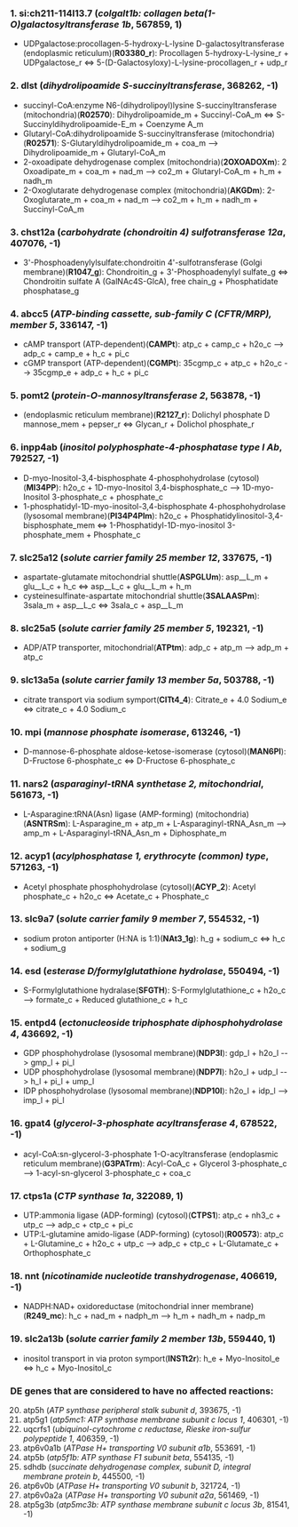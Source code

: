 

### 1. si:ch211-114l13.7 (*colgalt1b: collagen beta(1-O)galactosyltransferase 1b*, 567859, 1)
* UDPgalactose:procollagen-5-hydroxy-L-lysine D-galactosyltransferase (endoplasmic reticulum)(**R03380_r**): Procollagen 5-hydroxy-L-lysine_r + UDPgalactose_r <=> 5-(D-Galactosyloxy)-L-lysine-procollagen_r + udp_r

### 2. dlst (*dihydrolipoamide S-succinyltransferase*, 368262, -1)
* succinyl-CoA:enzyme N6-(dihydrolipoyl)lysine S-succinyltransferase (mitochondria)(**R02570**): Dihydrolipoamide_m + Succinyl-CoA_m <=> S-Succinyldihydrolipoamide-E_m + Coenzyme A_m
* Glutaryl-CoA:dihydrolipoamide S-succinyltransferase (mitochondria)(**R02571**): S-Glutaryldihydrolipoamide_m + coa_m --> Dihydrolipoamide_m + Glutaryl-CoA_m
* 2-oxoadipate dehydrogenase complex (mitochondria)(**2OXOADOXm**): 2 Oxoadipate_m + coa_m + nad_m --> co2_m + Glutaryl-CoA_m + h_m + nadh_m
* 2-Oxoglutarate dehydrogenase complex (mitochondria)(**AKGDm**): 2-Oxoglutarate_m + coa_m + nad_m --> co2_m + h_m + nadh_m + Succinyl-CoA_m

### 3. chst12a (*carbohydrate (chondroitin 4) sulfotransferase 12a*, 407076, -1)
* 3'-Phosphoadenylylsulfate:chondroitin 4'-sulfotransferase (Golgi membrane)(**R1047_g**): Chondroitin_g + 3'-Phosphoadenylyl sulfate_g <=> Chondroitin sulfate A (GalNAc4S-GlcA), free chain_g + Phosphatidate phosphatase_g

### 4. abcc5 (*ATP-binding cassette, sub-family C (CFTR/MRP), member 5*, 336147, -1)
* cAMP transport (ATP-dependent)(**CAMPt**): atp_c + camp_c + h2o_c --> adp_c + camp_e + h_c + pi_c
* cGMP transport (ATP-dependent)(**CGMPt**): 35cgmp_c + atp_c + h2o_c --> 35cgmp_e + adp_c + h_c + pi_c

### 5. pomt2 (*protein-O-mannosyltransferase 2*, 563878, -1)
* (endoplasmic reticulum membrane)(**R2127_r**): Dolichyl phosphate D mannose_mem + pepser_r <=> Glycan_r + Dolichol phosphate_r

### 6. inpp4ab (*inositol polyphosphate-4-phosphatase type I Ab*, 792527, -1)
* D-myo-Inositol-3,4-bisphosphate 4-phosphohydrolase (cytosol)(**MI34PP**): h2o_c + 1D-myo-Inositol 3,4-bisphosphate_c -->
1D-myo-Inositol 3-phosphate_c + phosphate_c
* 1-phosphatidyl-1D-myo-inositol-3,4-bisphosphate 4-phosphohydrolase (lysosomal membrane)(**PI34P4Plm**): h2o_c + Phosphatidylinositol-3,4-bisphosphate_mem <=> 1-Phosphatidyl-1D-myo-inositol 3-phosphate_mem + Phosphate_c

### 7. slc25a12 (*solute carrier family 25 member 12*, 337675, -1)
* aspartate-glutamate mitochondrial shuttle(**ASPGLUm**): asp__L_m + glu__L_c + h_c <=> asp__L_c + glu__L_m + h_m
* cysteinesulfinate-aspartate mitochondrial shuttle(**3SALAASPm**): 3sala_m + asp__L_c <=> 3sala_c + asp__L_m

### 8. slc25a5 (*solute carrier family 25 member 5*, 192321, -1)
* ADP/ATP transporter, mitochondrial(**ATPtm**): adp_c + atp_m --> adp_m + atp_c

### 9. slc13a5a (*solute carrier family 13 member 5a*, 503788, -1)
* citrate transport via sodium symport(**CITt4_4**): Citrate_e + 4.0 Sodium_e <=> citrate_c + 4.0 Sodium_c

### 10. mpi (*mannose phosphate isomerase*, 613246, -1)
* D-mannose-6-phosphate aldose-ketose-isomerase (cytosol)(**MAN6PI**): D-Fructose 6-phosphate_c <=> D-Fructose 6-phosphate_c

### 11. nars2 (*asparaginyl-tRNA synthetase 2, mitochondrial*, 561673, -1)
* L-Asparagine:tRNA(Asn) ligase (AMP-forming) (mitochondria)(**ASNTRSm**): L-Asparagine_m + atp_m + L-Asparaginyl-tRNA_Asn_m --> amp_m + L-Asparaginyl-tRNA_Asn_m + Diphosphate_m

### 12. acyp1 (*acylphosphatase 1, erythrocyte (common) type*, 571263, -1)
* Acetyl phosphate phosphohydrolase (cytosol)(**ACYP_2**): Acetyl phosphate_c + h2o_c <=> Acetate_c + Phosphate_c

### 13. slc9a7 (*solute carrier family 9 member 7*, 554532, -1)
* sodium proton antiporter (H:NA is 1:1)(**NAt3_1g**): h_g + sodium_c <=> h_c + sodium_g

### 14. esd (*esterase D/formylglutathione hydrolase*, 550494, -1)
* S-Formylglutathione hydralase(**SFGTH**): S-Formylglutathione_c + h2o_c --> formate_c + Reduced glutathione_c + h_c

### 15. entpd4 (*ectonucleoside triphosphate diphosphohydrolase 4*, 436692, -1)
* GDP phosphohydrolase (lysosomal membrane)(**NDP3l**): gdp_l + h2o_l --> gmp_l + pi_l
* UDP phosphohydrolase (lysosomal membrane)(**NDP7l**): h2o_l + udp_l --> h_l + pi_l + ump_l
* IDP phosphohydrolase (lysosomal membrane)(**NDP10l**): h2o_l + idp_l --> imp_l + pi_l

### 16. gpat4 (*glycerol-3-phosphate acyltransferase 4*, 678522, -1)
* acyl-CoA:sn-glycerol-3-phosphate 1-O-acyltransferase (endoplasmic reticulum membrane)(**G3PATrm**): Acyl-CoA_c + Glycerol 3-phosphate_c --> 1-acyl-sn-glycerol 3-phosphate_c + coa_c

### 17. ctps1a (*CTP synthase 1a*, 322089, 1)
* UTP:ammonia ligase (ADP-forming) (cytosol)(**CTPS1**): atp_c + nh3_c + utp_c --> adp_c + ctp_c + pi_c
* UTP:L-glutamine amido-ligase (ADP-forming) (cytosol)(**R00573**): atp_c + L-Glutamine_c + h2o_c + utp_c --> adp_c + ctp_c + L-Glutamate_c + Orthophosphate_c

### 18. nnt (*nicotinamide nucleotide transhydrogenase*, 406619, -1)
* NADPH:NAD+ oxidoreductase (mitochondrial inner membrane)(**R249_mc**): h_c + nad_m + nadph_m --> h_m + nadh_m + nadp_m

### 19. slc2a13b (*solute carrier family 2 member 13b*, 559440, 1)
* inositol transport in via proton symport(**INSTt2r**): h_e + Myo-Inositol_e <=> h_c + Myo-Inositol_c

### DE genes that are considered to have no affected reactions:
20. atp5h (*ATP synthase peripheral stalk subunit d*, 393675, -1)
21. atp5g1 (*atp5mc1: ATP synthase membrane subunit c locus 1*, 406301, -1)
22. uqcrfs1 (*ubiquinol-cytochrome c reductase, Rieske iron-sulfur polypeptide 1*, 406359, -1)
23. atp6v0a1b (*ATPase H+ transporting V0 subunit a1b*, 553691, -1)
24. atp5b (*atp5f1b: ATP synthase F1 subunit beta*, 554135, -1)
25. sdhdb (*succinate dehydrogenase complex, subunit D, integral membrane protein b*, 445500, -1)
26. atp6v0b (*ATPase H+ transporting V0 subunit b*, 321724, -1)
27. atp6v0a2a (*ATPase H+ transporting V0 subunit a2a*, 561469, -1)
28. atp5g3b (*atp5mc3b: ATP synthase membrane subunit c locus 3b*, 81541, -1)
